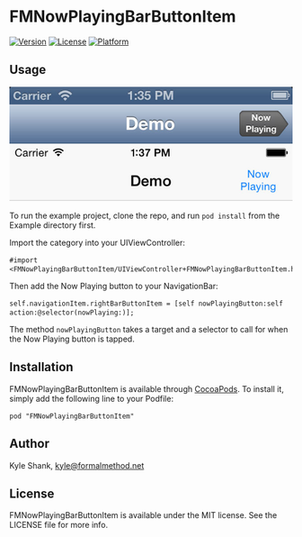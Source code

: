 # FMNowPlayingBarButtonItem

[![Version](https://img.shields.io/cocoapods/v/FMNowPlayingBarButtonItem.svg?style=flat)](http://cocoadocs.org/docsets/FMNowPlayingBarButtonItem)
[![License](https://img.shields.io/cocoapods/l/FMNowPlayingBarButtonItem.svg?style=flat)](http://cocoadocs.org/docsets/FMNowPlayingBarButtonItem)
[![Platform](https://img.shields.io/cocoapods/p/FMNowPlayingBarButtonItem.svg?style=flat)](http://cocoadocs.org/docsets/FMNowPlayingBarButtonItem)

## Usage

![FMNowPlayingBarButtonItem](screenshot.jpg)

To run the example project, clone the repo, and run `pod install` from the Example directory first.

Import the category into your UIViewController:

    #import <FMNowPlayingBarButtonItem/UIViewController+FMNowPlayingBarButtonItem.h>
    
Then add the Now Playing button to your NavigationBar:

    self.navigationItem.rightBarButtonItem = [self nowPlayingButton:self action:@selector(nowPlaying:)];
    
The method `nowPlayingButton` takes a target and a selector to call for when the Now Playing button is tapped.

## Installation

FMNowPlayingBarButtonItem is available through [CocoaPods](http://cocoapods.org). To install
it, simply add the following line to your Podfile:

    pod "FMNowPlayingBarButtonItem"

## Author

Kyle Shank, kyle@formalmethod.net

## License

FMNowPlayingBarButtonItem is available under the MIT license. See the LICENSE file for more info.

